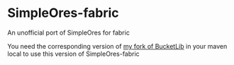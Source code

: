 # SimpleOres-fabric
 An unofficial port of SimpleOres for fabric

You need the corresponding version of [my fork of BucketLib](https://github.com/Paulem79/BucketLib) in your maven local to use this version of SimpleOres-fabric